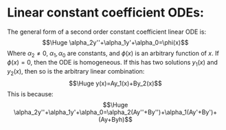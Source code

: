 
# Linear constant coefficient ODEs:

The general form of a second order constant coefficient linear ODE is:$$\Huge \alpha_2y''+\alpha_1y'+\alpha_0=\phi(x)$$
Where $\alpha_2\neq0$, $\alpha_1,\alpha_0$ are constants, and $\phi(x)$ is an arbitrary function of $x$. If $\phi(x)=0$, then the ODE is homogeneous. If this has two solutions $y_1(x)$ and $y_2(x)$, then so is the arbitrary linear combination:$$\Huge y(x)=Ay_1(x)+By_2(x)$$
This is because:$$\Huge \alpha_2y''+\alpha_1y'+\alpha_0=\alpha_2(Ay''+By'')+\alpha_1(Ay'+By')+(Ay+Byh)$$